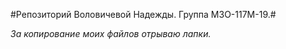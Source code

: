 #Репозиторий Воловичевой Надежды. Группа М3О-117М-19.#

*За копирование моих файлов отрываю лапки.*
